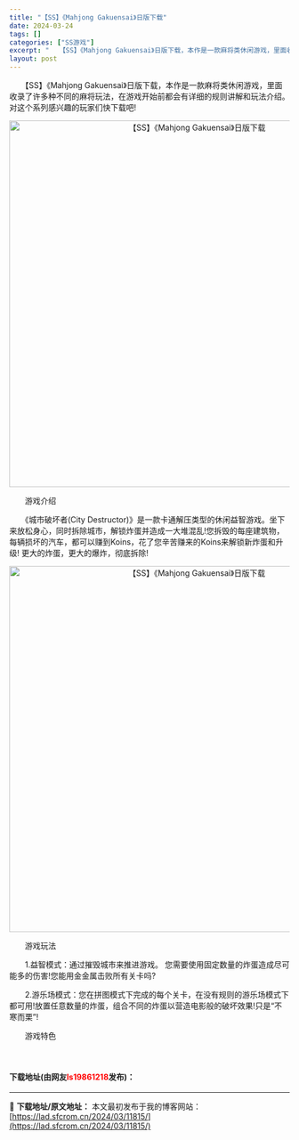 ```yaml
---
title: "【SS】《Mahjong Gakuensai》日版下载"
date: 2024-03-24
tags: []
categories: ["SS游戏"]
excerpt: "　　【SS】《Mahjong Gakuensai》日版下载，本作是一款麻将类休闲游戏，里面收录了许多种不同的麻将玩法，在游戏开始前都会有详细的规则讲解和玩法介绍。对这个系列感兴趣的玩家们快下载吧! 　　游戏介绍 　　《城市破坏者(City Destructor)》是一款卡通解压类型的休闲益智游戏。坐&hellip;"
layout: post
---
```


 <p>　　【SS】《Mahjong Gakuensai》日版下载，本作是一款麻将类休闲游戏，里面收录了许多种不同的麻将玩法，在游戏开始前都会有详细的规则讲解和玩法介绍。对这个系列感兴趣的玩家们快下载吧!</p> <p align="center"><img align="" border="0" src="https://lad.sfcrom.cn/wp-content/uploads/2024/03/20240323_65ff00a191eb3.png" width="659" alt="【SS】《Mahjong Gakuensai》日版下载" /></p> <p>　　游戏介绍</p> <p>　　《城市破坏者(City Destructor)》是一款卡通解压类型的休闲益智游戏。坐下来放松身心，同时拆除城市，解锁炸蛋并造成一大堆混乱!您拆毁的每座建筑物，每辆损坏的汽车，都可以赚到Koins，花了您辛苦赚来的Koins来解锁新炸蛋和升级! 更大的炸蛋，更大的爆炸，彻底拆除!</p> <p align="center"><img align="" border="0" src="https://lad.sfcrom.cn/wp-content/uploads/2024/03/20240323_65ff00a238484.png" width="658" alt="【SS】《Mahjong Gakuensai》日版下载" /></p> <p>　　游戏玩法</p> <p>　　1.益智模式：通过摧毁城市来推进游戏。 您需要使用固定数量的炸蛋造成尽可能多的伤害!您能用金金属击败所有关卡吗?</p> <p>　　2.游乐场模式：您在拼图模式下完成的每个关卡，在没有规则的游乐场模式下都可用!放置任意数量的炸蛋，组合不同的炸蛋以营造电影般的破坏效果!只是&ldquo;不寒而栗&rdquo;!</p> <p>　　游戏特色</p> <p>　　    <p><h4>下载地址(由网友<font color="red">ls19861218</font>发布)：</h4></p> 

---
📖 **下载地址/原文地址：** 本文最初发布于我的博客网站：[https://lad.sfcrom.cn/2024/03/11815/](https://lad.sfcrom.cn/2024/03/11815/)

